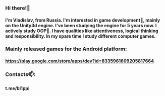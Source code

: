 ### Hi there!👋
#### I'm Vladislav, from Russia. I'm interested in game development👀, mainly on the Unity3d engine. I've been studying the engine for 5 years now. I actively study OOP🌱. I have qualities like attentiveness, logical thinking and responsibility. In my spare time I study different computer games.

### Mainly released games for the Android platform:
#### https://play.google.com/store/apps/dev?id=8335961609205817664

### Contacts📫:
#### t.me/bl1ppi

<!---
Vladya-Developer/Vladya-Developer is a ✨ special ✨ repository because its `README.md` (this file) appears on your GitHub profile.
You can click the Preview link to take a look at your changes.
--->

